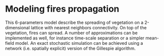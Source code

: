 # Modeling fires propagation
This 6-parameters model describe the spreading of vegetation on a 2-dimensional lattice with nearest neighbors connectivity. On top of the vegetation, fires can spread. A number of approximations can be implemented as well, for instance time-scale separation or a simpler mean-field model. An exact stochastic simulation can be achieved using a network (i.e. spatially explicit) version of the Gillespie algorithm.
